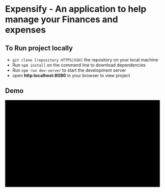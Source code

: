 # Expensify - An application to help manage your Finances and expenses

## To Run project locally

- `git clone [repository HTTPS|SSH]` the repository on your local machine
- Run `npm install` on the command line to download dependencies
- Run `npm run dev-server` to start the development server
- open **http:localhost:8080** in your browser to view project

## Demo

![expensify Demo](expensify.gif)
